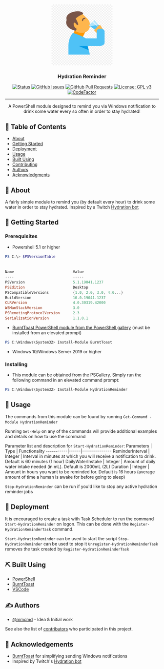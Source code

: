 <p align="center">
 <img width=200px height=200px src="images/drinkwater.png" alt="Project logo"></a>
</p>

<h3 align="center">Hydration Reminder</h3>

<div align="center">

[![Status](https://img.shields.io/badge/status-active-success.svg)]()
[![GitHub Issues](https://img.shields.io/github/issues/mmcmd/HydrationReminder.svg)](https://github.com/kylelobo/The-Documentation-Compendium/issues)
[![GitHub Pull Requests](https://img.shields.io/github/issues-pr/mmcmd/HydrationReminder.svg)](https://github.com/mmcmd/HydrationReminder/pulls)
[![License: GPL v3](https://img.shields.io/badge/License-GPLv3-blue.svg)](https://www.gnu.org/licenses/gpl-3.0)
[![CodeFactor](https://www.codefactor.io/repository/github/mmcmd/hydrationreminder/badge)](https://www.codefactor.io/repository/github/mmcmd/hydrationreminder)
</div>

---

<p align="center"> A PowerShell module designed to remind you via Windows notification to drink some water every so often in order to stay hydrated!
    <br> 
</p>

## 📝 Table of Contents

- [About](#about)
- [Getting Started](#getting_started)
- [Deployment](#deployment)
- [Usage](#usage)
- [Built Using](#built_using)
- [Contributing](../CONTRIBUTING.md)
- [Authors](#authors)
- [Acknowledgments](#acknowledgement)

## 🧐 About <a name = "about"></a>

A fairly simple module to remind you (by default every hour) to drink some water in order to stay hydrated. Inspired by a Twitch [Hydration bot](https://github.com/Vuurvos1/stayHydratedFox)

## 🏁 Getting Started <a name = "getting_started"></a>

### Prerequisites

- Powershell 5.1 or higher
```powershell
PS C:\> $PSVersionTable


Name                           Value
----                           -----
PSVersion                      5.1.19041.1237
PSEdition                      Desktop
PSCompatibleVersions           {1.0, 2.0, 3.0, 4.0...}
BuildVersion                   10.0.19041.1237
CLRVersion                     4.0.30319.42000
WSManStackVersion              3.0
PSRemotingProtocolVersion      2.3
SerializationVersion           1.1.0.1

```

- [BurntToast PowerShell module from the PowerShell gallery](https://www.powershellgallery.com/packages/BurntToast) (must be installed from an elevated prompt)
```powershell
PS C:\Windows\System32> Install-Module BurntToast
```

- Windows 10/Windows Server 2019 or higher

### Installing

- This module can be obtained from the PSGallery. Simply run the following command in an elevated command prompt:
```powershell
PS C:\Windows\System32> Install-Module HydrationReminder
```

## 🎈 Usage <a name="usage"></a>

The commands from this module can be found by running `Get-Command -Module HydrationReminder`

Running `Get-Help` on any of the commands will provide additional examples and details on how to use the command


Parameter list and description for `Start-HydrationReminder`:
Parameters | Type | Functionality
-----------|------|---------------
ReminderInterval | Integer | Interval in minutes at which you will receive a notification to drink. Default is 60 minutes (1 hour)
DailyWaterInstake | Integer | Amount of daily water intake needed (in mL). Default is 2000mL (2L)
Duration | Integer | Amount in hours you want to be reminded for. Default is 16 hours (average amount of time a human is awake for before going to sleep)


`Stop-HydrationReminder` can be run if you'd like to stop any active hydration reminder jobs


## 🚀 Deployment <a name = "deployment"></a>

It is encouraged to create a task with Task Scheduler to run the command `Start-HydrationReminder` on logon.
This can be done with the `Register-HydrationReminderTask` command.

`Start-HydrationReminder` can be used to start the script
`Stop-HydrationReminder` can be used to stop it
`Unregister-HydrationReminderTask` removes the task created by `Register-HydrationReminderTask` 

## ⛏️ Built Using <a name = "built_using"></a>

- [PowerShell](https://docs.microsoft.com/en-us/powershell/scripting/overview?view=powershell-5.1)
- [BurntToast](https://github.com/Windos/BurntToast)
- [VSCode](https://code.visualstudio.com/)

## ✍️ Authors <a name = "authors"></a>

- [@mmcmd](https://github.com/mmcmd) - Idea & Initial work

See also the list of [contributors](https://github.com/mmcmd/HydrationReminder/contributors) who participated in this project.

## 🎉 Acknowledgements <a name = "acknowledgement"></a>

- [BurntToast](https://github.com/Windos/BurntToast) for simplifying sending Windows notifications
- Inspired by Twitch's [Hydration bot](https://github.com/Vuurvos1/stayHydratedFox)
